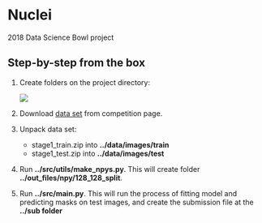 # Nuclei
2018 Data Science Bowl project

## Step-by-step from the box
1. Create folders on the project directory:

     ![](https://2.downloader.disk.yandex.ru/disk/25bf8c08781823b1a3771a60caa06d7c2ef4bdcddda745074cc0882071881dfa/5a7b666b/yPLnXPPB9QLsi-9-tOYQ6ScDHH8D12pyiktHGtE1v89xWr6kowrlvmx5MceAnSu6nEckoD2W6pGj3Wje1wrQmw%3D%3D?uid=0&filename=2018-02-07_19-48-49.png&disposition=inline&hash=&limit=0&content_type=image%2Fpng&fsize=1284&hid=c108547a1f013eb931935998c6199ef8&media_type=image&tknv=v2&etag=558db41ed72ed96fbe7ad2e68287fc76)

2. Download [data set](https://www.kaggle.com/c/data-science-bowl-2018/data) from competition page.
3. Unpack data set:

    * stage1_train.zip into __../data/images/train__
    * stage1_test.zip into __../data/images/test__

4. Run __../src/utils/make_npys.py__. This will create folder __../out_files/npy/128_128_split__.
5. Run __../src/main.py__. This will run the process of fitting model and predicting masks on test images, and create the submission file
at the __../sub folder__
